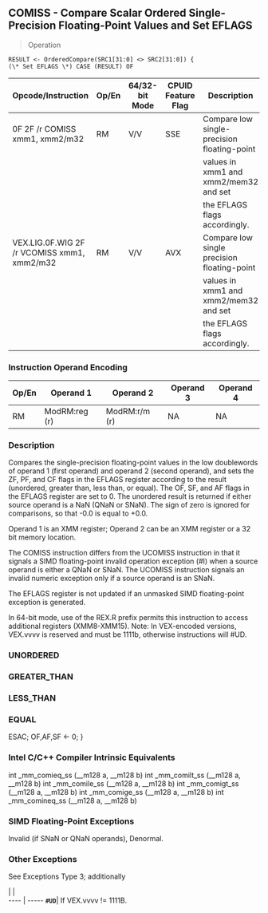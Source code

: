 ## COMISS - Compare Scalar Ordered Single-Precision Floating-Point Values and Set EFLAGS

> Operation

``` slim
RESULT <- OrderedCompare(SRC1[31:0] <> SRC2[31:0]) {
(\* Set EFLAGS \*) CASE (RESULT) OF
```

 Opcode/Instruction                         | Op/En| 64/32-bit Mode| CPUID Feature Flag| Description                                
 ---  | --- | --- | --- | ---
 0F 2F /r COMISS xmm1, xmm2/m32             | RM   | V/V           | SSE               | Compare low single-precision floating-point
                                            |      |               |                   | values in xmm1 and xmm2/mem32 and set      
                                            |      |               |                   | the EFLAGS flags accordingly.              
 VEX.LIG.0F.WIG 2F /r VCOMISS xmm1, xmm2/m32| RM   | V/V           | AVX               | Compare low single precision floating-point
                                            |      |               |                   | values in xmm1 and xmm2/mem32 and set      
                                            |      |               |                   | the EFLAGS flags accordingly.              

### Instruction Operand Encoding
 Op/En| Operand 1    | Operand 2    | Operand 3| Operand 4
 ---  | --- | --- | --- | ---
 RM   | ModRM:reg (r)| ModRM:r/m (r)| NA       | NA       

### Description
Compares the single-precision floating-point values in the low doublewords of
operand 1 (first operand) and operand 2 (second operand), and sets the ZF, PF,
and CF flags in the EFLAGS register according to the result (unordered, greater
than, less than, or equal). The OF, SF, and AF flags in the EFLAGS register
are set to 0. The unordered result is returned if either source operand is a
NaN (QNaN or SNaN). The sign of zero is ignored for comparisons, so that -0.0
is equal to +0.0.

Operand 1 is an XMM register; Operand 2 can be an XMM register or a 32 bit memory
location.

The COMISS instruction differs from the UCOMISS instruction in that it signals
a SIMD floating-point invalid operation exception (#I) when a source operand
is either a QNaN or SNaN. The UCOMISS instruction signals an invalid numeric
exception only if a source operand is an SNaN.

The EFLAGS register is not updated if an unmasked SIMD floating-point exception
is generated.

In 64-bit mode, use of the REX.R prefix permits this instruction to access additional
registers (XMM8-XMM15). Note: In VEX-encoded versions, VEX.vvvv is reserved
and must be 1111b, otherwise instructions will #UD.



###   UNORDERED
###   GREATER_THAN
###   LESS_THAN
###   EQUAL
ESAC;
OF,AF,SF <- 0; }

### Intel C/C++ Compiler Intrinsic Equivalents
int _mm_comieq_ss (__m128 a, __m128 b) int _mm_comilt_ss (__m128 a, __m128 b)
int _mm_comile_ss (__m128 a, __m128 b) int _mm_comigt_ss (__m128 a, __m128 b)
int _mm_comige_ss (__m128 a, __m128 b) int _mm_comineq_ss (__m128 a, __m128
b)


### SIMD Floating-Point Exceptions
Invalid (if SNaN or QNaN operands), Denormal.


### Other Exceptions
See Exceptions Type 3; additionally

   | |  
---- | -----
 **``#UD``**| If VEX.vvvv != 1111B.
